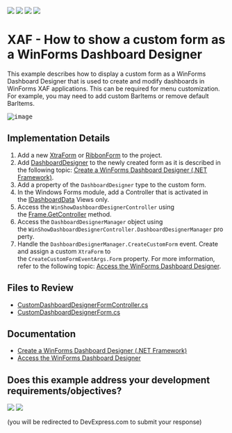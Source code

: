 <!-- default badges list -->
![](https://img.shields.io/endpoint?url=https://codecentral.devexpress.com/api/v1/VersionRange/128593320/24.2.1%2B)
[![](https://img.shields.io/badge/Open_in_DevExpress_Support_Center-FF7200?style=flat-square&logo=DevExpress&logoColor=white)](https://supportcenter.devexpress.com/ticket/details/T473819)
[![](https://img.shields.io/badge/📖_How_to_use_DevExpress_Examples-e9f6fc?style=flat-square)](https://docs.devexpress.com/GeneralInformation/403183)
[![](https://img.shields.io/badge/💬_Leave_Feedback-feecdd?style=flat-square)](#does-this-example-address-your-development-requirementsobjectives)
<!-- default badges end -->

# XAF - How to show a custom form as a WinForms Dashboard Designer

This example describes how to display a custom form as a WinForms Dashboard Designer that is used to create and modify dashboards in WinForms XAF applications. This can be required for menu customization. For example, you may need to add custom BarItems or remove default BarItems.

<kbd>![image](https://github.com/DevExpress-Examples/XAF_how-to-show-a-custom-form-as-the-winforms-dashboard-designer-t473819/assets/14300209/1e3d446a-3514-433e-8347-094e433c68aa)</kbd>

## Implementation Details

1. Add a new [XtraForm](https://docs.devexpress.com/WindowsForms/DevExpress.XtraEditors.XtraForm) or [RibbonForm](https://docs.devexpress.com/WindowsForms/DevExpress.XtraBars.Ribbon.RibbonForm) to the project.
2. Add [DashboardDesigner](https://docs.devexpress.com/Dashboard/DevExpress.DashboardWin.DashboardDesigner) to the newly created form as it is described in the following topic: [Create a WinForms Dashboard Designer (.NET Framework)](https://docs.devexpress.com/Dashboard/12137/get-started/build-winforms-dashboard-applications/create-a-winforms-dashboard-designer-in-net-framework).
3. Add a property of the `DashboardDesigner` type to the custom form.
4. In the Windows Forms module, add a Controller that is activated in the [IDashboardData](https://docs.devexpress.com/eXpressAppFramework/DevExpress.Persistent.Base.IDashboardData) Views only.
5. Access the `WinShowDashboardDesignerController` using the [Frame.GetController<ControllerType>](https://docs.devexpress.com/eXpressAppFramework/DevExpress.ExpressApp.Frame.GetControllers(System.Type)) method.
6. Access the `DashboardDesignerManager` object using the `WinShowDashboardDesignerController.DashboardDesignerManager` property.
7. Handle the `DashboardDesignerManager.CreateCustomForm` event. Create and assign a custom `XtraForm` to the `CreateCustomFormEventArgs.Form` property. For more imformation, refer to the following topic: [Access the WinForms Dashboard Designer](https://docs.devexpress.com/eXpressAppFramework/117716/analytics/dashboards/access-the-winforms-dashboard-designer).

## Files to Review

* [CustomDashboardDesignerFormController.cs](CS/EF/DashboardCustomFormEF/DashboardCustomFormEF.Win/Controllers/CustomDashboardDesignerFormController.cs)
* [CustomDashboardDesignerForm.cs](CS/EF/DashboardCustomFormEF/DashboardCustomFormEF.Win/CustomDashboardDesignerForm.cs)

## Documentation

* [Create a WinForms Dashboard Designer (.NET Framework)](https://docs.devexpress.com/Dashboard/12137/get-started/build-winforms-dashboard-applications/create-a-winforms-dashboard-designer-in-net-framework)
* [Access the WinForms Dashboard Designer](https://docs.devexpress.com/eXpressAppFramework/117716/analytics/dashboards/access-the-winforms-dashboard-designer)
<!-- feedback -->
## Does this example address your development requirements/objectives?

[<img src="https://www.devexpress.com/support/examples/i/yes-button.svg"/>](https://www.devexpress.com/support/examples/survey.xml?utm_source=github&utm_campaign=xaf-how-to-show-a-custom-form-as-the-winforms-dashboard-designer&~~~was_helpful=yes) [<img src="https://www.devexpress.com/support/examples/i/no-button.svg"/>](https://www.devexpress.com/support/examples/survey.xml?utm_source=github&utm_campaign=xaf-how-to-show-a-custom-form-as-the-winforms-dashboard-designer&~~~was_helpful=no)

(you will be redirected to DevExpress.com to submit your response)
<!-- feedback end -->
